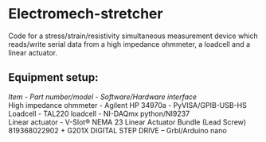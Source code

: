 # Electromech-stretcher
Code for a stress/strain/resistivity simultaneous measurement device which reads/write serial data from a high impedance ohmmeter, a loadcell and a linear actuator.

## Equipment setup:
*Item - Part number/model - Software/Hardware interface*\
High impedance ohmmeter - Agilent HP 34970a - PyVISA/GPIB-USB-HS\
Loadcell - TAL220 loadcell - NI-DAQmx python/NI9237\
Linear actuator - V-Slot® NEMA 23 Linear Actuator Bundle (Lead Screw) 819368022902 + G201X DIGITAL STEP DRIVE – Grbl/Arduino nano
